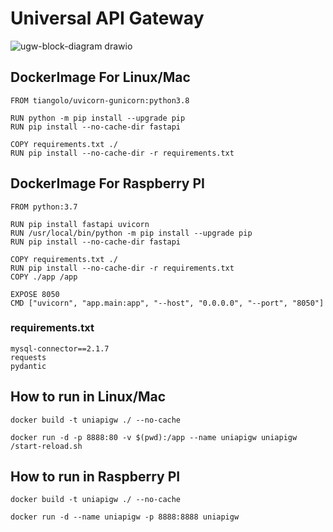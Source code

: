 # Universal API Gateway

![ugw-block-diagram drawio](https://user-images.githubusercontent.com/17728233/167995708-1b7e8029-c83d-41cb-8a75-517a6ace54f9.png)


## DockerImage For Linux/Mac

```docker
FROM tiangolo/uvicorn-gunicorn:python3.8

RUN python -m pip install --upgrade pip
RUN pip install --no-cache-dir fastapi

COPY requirements.txt ./
RUN pip install --no-cache-dir -r requirements.txt
```

## DockerImage For Raspberry PI

```docker
FROM python:3.7

RUN pip install fastapi uvicorn
RUN /usr/local/bin/python -m pip install --upgrade pip
RUN pip install --no-cache-dir fastapi

COPY requirements.txt ./
RUN pip install --no-cache-dir -r requirements.txt
COPY ./app /app

EXPOSE 8050
CMD ["uvicorn", "app.main:app", "--host", "0.0.0.0", "--port", "8050"]
```

### requirements.txt

```text
mysql-connector==2.1.7
requests
pydantic
```

## How to run in Linux/Mac

```docker
docker build -t uniapigw ./ --no-cache
```

```docker
docker run -d -p 8888:80 -v $(pwd):/app --name uniapigw uniapigw /start-reload.sh
```

## How to run in Raspberry PI

```docker
docker build -t uniapigw ./ --no-cache
```

```docker
docker run -d --name uniapigw -p 8888:8888 uniapigw
```
